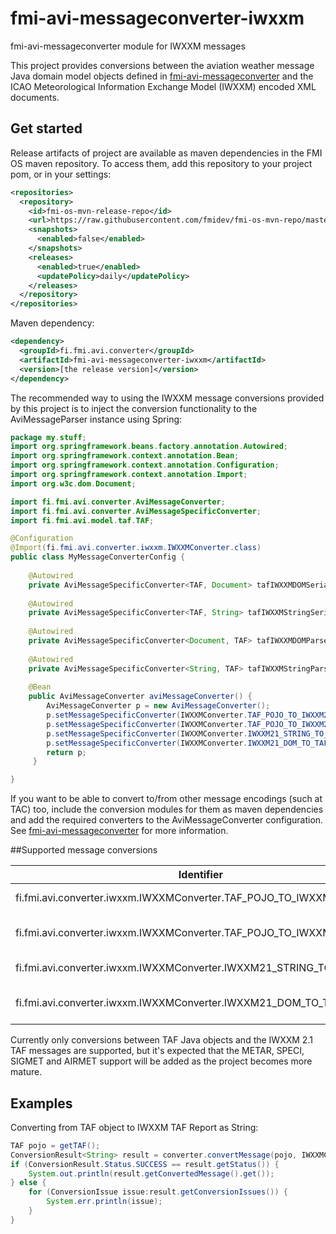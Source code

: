 # fmi-avi-messageconverter-iwxxm
fmi-avi-messageconverter module for IWXXM messages

This project provides conversions between the aviation weather message Java domain model objects defined
in [fmi-avi-messageconverter](https://github.com/fmidev/fmi-avi-messageconverter) and 
the ICAO Meteorological Information Exchange Model (IWXXM) encoded XML documents.

## Get started
Release artifacts of project are available as maven dependencies in the FMI OS maven repository. To access them, 
add this repository to your project pom, or in your settings:

```xml
<repositories>
  <repository>
    <id>fmi-os-mvn-release-repo</id>
    <url>https://raw.githubusercontent.com/fmidev/fmi-os-mvn-repo/master</url>
    <snapshots>
      <enabled>false</enabled>
    </snapshots>
    <releases>
      <enabled>true</enabled>
      <updatePolicy>daily</updatePolicy>
    </releases>
  </repository>
</repositories>
```

Maven dependency:

```xml
<dependency>
  <groupId>fi.fmi.avi.converter</groupId>
  <artifactId>fmi-avi-messageconverter-iwxxm</artifactId>
  <version>[the release version]</version>
</dependency>
```

The recommended way to using the IWXXM message conversions provided by this project is to inject the conversion 
functionality to the AviMessageParser instance using Spring:

```java
package my.stuff;
import org.springframework.beans.factory.annotation.Autowired;
import org.springframework.context.annotation.Bean;
import org.springframework.context.annotation.Configuration;
import org.springframework.context.annotation.Import;
import org.w3c.dom.Document;

import fi.fmi.avi.converter.AviMessageConverter;
import fi.fmi.avi.converter.AviMessageSpecificConverter;
import fi.fmi.avi.model.taf.TAF;

@Configuration
@Import(fi.fmi.avi.converter.iwxxm.IWXXMConverter.class)
public class MyMessageConverterConfig {
    
    @Autowired
    private AviMessageSpecificConverter<TAF, Document> tafIWXXMDOMSerializer;
    
    @Autowired
    private AviMessageSpecificConverter<TAF, String> tafIWXXMStringSerializer;
    
    @Autowired
    private AviMessageSpecificConverter<Document, TAF> tafIWXXMDOMParser;
   
    @Autowired
    private AviMessageSpecificConverter<String, TAF> tafIWXXMStringParser;
   
    @Bean
    public AviMessageConverter aviMessageConverter() {
        AviMessageConverter p = new AviMessageConverter();
        p.setMessageSpecificConverter(IWXXMConverter.TAF_POJO_TO_IWXXM21_DOM,tafIWXXMDOMSerializer);
        p.setMessageSpecificConverter(IWXXMConverter.TAF_POJO_TO_IWXXM21_STRING,tafIWXXMStringSerializer);
        p.setMessageSpecificConverter(IWXXMConverter.IWXXM21_STRING_TO_TAF_POJO, tafIWXXMStringParser);
        p.setMessageSpecificConverter(IWXXMConverter.IWXXM21_DOM_TO_TAF_POJO, tafIWXXMDOMParser);
        return p;
     }

}
```

If you want to be able to convert to/from other message encodings (such at TAC) too, include the conversion 
modules for them as maven dependencies and add the required converters to the AviMessageConverter configuration.
See [fmi-avi-messageconverter](https://github.com/fmidev/fmi-avi-messageconverter) for more information.


##Supported message conversions

Identifier                                                          | Input                             | Output
--------------------------------------------------------------------|-----------------------------------|-------
fi.fmi.avi.converter.iwxxm.IWXXMConverter.TAF_POJO_TO_IWXXM21_STRING | instance of fi.fmi.avi.model.TAF | IWXXM TAF report as a String
fi.fmi.avi.converter.iwxxm.IWXXMConverter.TAF_POJO_TO_IWXXM21_DOM | instance of fi.fmi.avi.model.TAF | IWXXM TAF report as a DOM Document
fi.fmi.avi.converter.iwxxm.IWXXMConverter.IWXXM21_STRING_TO_TAF_POJO | IWXXM TAF report as a String | instance of fi.fmi.avi.model.TAF
fi.fmi.avi.converter.iwxxm.IWXXMConverter.IWXXM21_DOM_TO_TAF_POJO | IWXXM TAF report as a DOM Document | instance of fi.fmi.avi.model.TAF 

Currently only conversions between TAF Java objects and the IWXXM 2.1 TAF messages are supported, but it's expected that the METAR, 
SPECI, SIGMET and AIRMET support will be added as the project becomes more mature.

## Examples

Converting from TAF object to IWXXM TAF Report as String:

```java
TAF pojo = getTAF();
ConversionResult<String> result = converter.convertMessage(pojo, IWXXMConverter.TAF_POJO_TO_IWXXM21_STRING);
if (ConversionResult.Status.SUCCESS == result.getStatus()) {
    System.out.println(result.getConvertedMessage().get());
} else {
    for (ConversionIssue issue:result.getConversionIssues()) {
        System.err.println(issue);
    }
}

```



